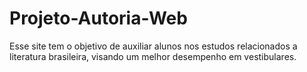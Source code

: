 # Projeto-Autoria-Web
Esse site tem o objetivo de auxiliar alunos nos estudos relacionados a literatura brasileira, visando um melhor desempenho em vestibulares.
